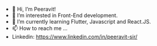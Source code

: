 - 👋 Hi, I’m Peeravit!
- 👀 I’m interested in Front-End development.
- 🌱 I’m currently learning Flutter, Javascript and React.JS.
- 📫 How to reach me ...
- Linkedin: https://www.linkedin.com/in/peeravit-sir/

